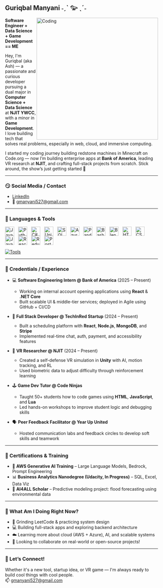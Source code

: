 ## Guriqbal Manyani ˗ˏˋ 𓅰 ˎˊ˗
<img align="right" alt="Coding" width="400" src="https://64.media.tumblr.com/ec6056e2ec9e2ddba8f50851fcad796d/tumblr_pauzs2OHH01tes331o3_640.gifv">

**Software Engineer + Data Science + Game Development == ME**

Hey, I'm Guriqbal (aka Ash) — a passionate and curious developer pursuing a dual major in **Computer Science + Data Science** at **NJIT YWCC**, with a minor in **Game Development**. I love building tech that solves real problems, especially in web, cloud, and immersive computing.

I started my coding journey building redstone machines in Minecraft on Code.org — now I’m building enterprise apps at **Bank of America**, leading VR research at **NJIT**, and crafting full-stack projects from scratch. Stick around, the show’s just getting started 🚀

---

### 😏 Social Media / Contact
- [LinkedIn](https://www.linkedin.com/in/guriqbal-manyani-907517287/)  
- 📧 [gmanyani527@gmail.com](mailto:gmanyani527@gmail.com)

---

### 🧰 Languages & Tools

<img align="left" alt="Java" width="30px" style="padding-right:10px;" src="https://cdn.jsdelivr.net/gh/devicons/devicon@latest/icons/java/java-original-wordmark.svg" />
<img align="left" alt="Python" width="30px" style="padding-right:10px;" src="https://cdn.jsdelivr.net/gh/devicons/devicon@latest/icons/python/python-original-wordmark.svg" />
<img align="left" alt="C#" width="30px" style="padding-right:10px;" src="https://cdn.jsdelivr.net/gh/devicons/devicon@latest/icons/csharp/csharp-original.svg" />
<img align="left" alt="Unity" width="30px" style="padding-right:10px;" src="https://cdn.jsdelivr.net/gh/devicons/devicon@latest/icons/unity/unity-original-wordmark.svg" />
<img align="left" alt="SQL" width="30px" style="padding-right:10px;" src="https://cdn.jsdelivr.net/gh/devicons/devicon@latest/icons/sqlite/sqlite-original.svg" />
<img align="left" alt="Azure SQL" width="30px" style="padding-right:10px;" src="https://cdn.jsdelivr.net/gh/devicons/devicon@latest/icons/azuresqldatabase/azuresqldatabase-original.svg" />
<img align="left" alt="Pandas" width="30px" style="padding-right:10px;" src="https://cdn.jsdelivr.net/gh/devicons/devicon@latest/icons/pandas/pandas-original-wordmark.svg" />
<img align="left" alt="Bash" width="30px" style="padding-right:10px;" src="https://cdn.jsdelivr.net/gh/devicons/devicon@latest/icons/bash/bash-original.svg" />
<img align="left" alt="Blender" width="30px" style="padding-right:10px;" src="https://cdn.jsdelivr.net/gh/devicons/devicon@latest/icons/blender/blender-original.svg" />
<img align="left" alt="HTML5" width="30px" style="padding-right:10px;" src="https://cdn.jsdelivr.net/gh/devicons/devicon@latest/icons/html5/html5-original-wordmark.svg" />
<img align="left" alt="CSS3" width="30px" style="padding-right:10px;" src="https://cdn.jsdelivr.net/gh/devicons/devicon@latest/icons/css3/css3-original-wordmark.svg" />
<img align="left" alt="JavaScript" width="30px" style="padding-right:10px;" src="https://cdn.jsdelivr.net/gh/devicons/devicon@latest/icons/javascript/javascript-original.svg" />
<img align="left" alt="React" width="30px" style="padding-right:10px;" src="https://cdn.jsdelivr.net/gh/devicons/devicon@latest/icons/react/react-original.svg" />
<img align="left" alt="Redux" width="30px" style="padding-right:10px;" src="https://cdn.jsdelivr.net/gh/devicons/devicon@latest/icons/redux/redux-original.svg" />
<img align="left" alt="PostgreSQL" width="30px" style="padding-right:10px;" src="https://cdn.jsdelivr.net/gh/devicons/devicon@latest/icons/postgresql/postgresql-original-wordmark.svg" />

<br clear="all"/>

[![Tools](https://skillicons.dev/icons?i=vscode,github,gitlab,eclipse,nodejs,figma,aws,azure,mongodb&theme=dark)](https://skillicons.dev)

---

### 💼 Credentials / Experience
- 💻 **Software Engineering Intern @ Bank of America** (2025 – Present)  
  - Working on internal account opening applications using **React** & **.NET Core**  
  - Built scalable UI & middle-tier services; deployed in Agile using GitHub + CI/CD  

- 🚀 **Full Stack Developer @ TechInRed Startup** (2024 – Present)  
  - Built a scheduling platform with **React**, **Node.js**, **MongoDB**, and **Stripe**  
  - Implemented real-time chat, auth, payment, and accessibility features

- 🧠 **VR Researcher @ NJIT** (2024 – Present)  
  - Created a self-defense VR simulation in **Unity** with AI, motion tracking, and RL  
  - Used biometric data to adjust difficulty through reinforcement learning

- 🕹️ **Game Dev Tutor @ Code Ninjas**  
  - Taught 50+ students how to code games using **HTML**, **JavaScript**, and **Lua**  
  - Led hands-on workshops to improve student logic and debugging skills

- 🗣️ **Peer Feedback Facilitator @ Year Up United**  
  - Hosted communication labs and feedback circles to develop soft skills and teamwork

---

### 📜 Certifications & Training
- 📘 **AWS Generative AI Training** – Large Language Models, Bedrock, Prompt Engineering  
- 📊 **Business Analytics Nanodegree (Udacity, In Progress)** – SQL, Excel, Data Viz  
- 🧪 **AI4ALL Scholar** – Predictive modeling project: flood forecasting using environmental data

---

### 📍 What Am I Doing Right Now?
- 🔁 Grinding LeetCode & practicing system design  
- 💻 Building full-stack apps and exploring backend architecture  
- ☁️ Learning more about cloud (AWS + Azure), AI, and scalable systems  
- 👀 Looking to collaborate on real-world or open-source projects!

---

### 🚀 Let’s Connect!
Whether it's a new tool, startup idea, or VR game — I'm always ready to build cool things with cool people.  
📫 [gmanyani527@gmail.com](mailto:gmanyani527@gmail.com)
